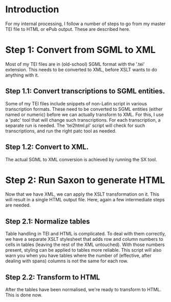 # Introduction #

For my internal processing, I follow a number of steps to go from my master TEI file to HTML or ePub output. These are described here.


# Step 1: Convert from SGML to XML #

Most of my TEI files are in (old-school) SGML format with the '.tei' extension. This needs to be converted to XML, before XSLT wants to do anything with it.

## Step 1.1: Convert transcriptions to SGML entities. ##

Some of my TEI files include snippets of non-Latin script in various transcription formats. These need to be converted to SGML entities (either named or numeric) before we can actually transform to XML. For this, I use a 'patc' tool that will change such transcriptions. For each transcription, a separate run is needed. The 'tei2html.pl' script will check for such transcriptions, and run the right patc tool as needed.

## Step 1.2: Convert to XML. ##

The actual SGML to XML conversion is achieved by running the SX tool.

# Step 2: Run Saxon to generate HTML #

Now that we have XML, we can apply the XSLT transformation on it. This will result in a single HTML output file. Here, again a few intermediate steps are needed.

## Step 2.1: Normalize tables ##

Table handling in TEI and HTML is complicated. To deal with them correctly, we have a separate XSLT stylesheet that adds row and column numbers to cells in tables (leaving the rest of the XML untouched). With those numbers present, styling can be applied to tables more reliable. This script will also warn you when you have tables where the number of (effective, after dealing with spans) columns is not the same for each row.

## Step 2.2: Transform to HTML ##

After the tables have been normalised, we're ready to transform to HTML. This is done now.